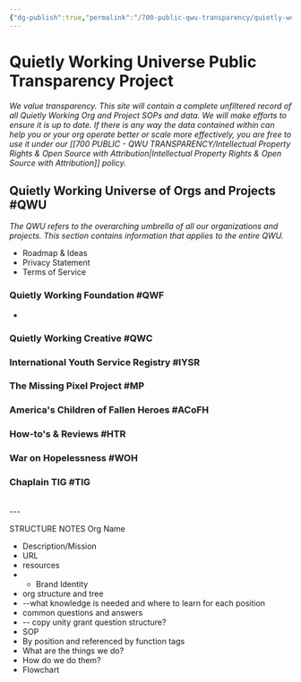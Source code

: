 ```yaml
---
{"dg-publish":true,"permalink":"/700-public-qwu-transparency/quietly-working-universe-public-transparency-project/","tags":["gardenEntry"]}
---
```


# Quietly Working Universe Public Transparency Project
*We value transparency. This site will contain a complete unfiltered record of all Quietly Working Org and Project SOPs and data. We will make efforts to ensure it is up to date. If there is any way the data contained within can help you or your org operate better or scale more effectively, you are free to use it under our [[700 PUBLIC - QWU TRANSPARENCY/Intellectual Property Rights & Open Source with Attribution\|Intellectual Property Rights & Open Source with Attribution]] policy.*


## Quietly Working Universe of Orgs and Projects #QWU
*The QWU refers to the overarching umbrella of all our organizations and projects. This section contains information that applies to the entire QWU.*
- Roadmap & Ideas
- Privacy Statement
- Terms of Service
### Quietly Working Foundation #QWF
- 
### Quietly Working Creative #QWC
### International Youth Service Registry #IYSR
### The Missing Pixel Project #MP
### America's Children of Fallen Heroes #ACoFH
### How-to's & Reviews #HTR
### War on Hopelessness #WOH
### Chaplain TIG #TIG
<br>
---

STRUCTURE NOTES
Org Name
- Description/Mission
- URL
- resources
- - Brand Identity 
- org structure and tree
- --what knowledge is needed and where to learn for each position
- common questions and answers
- -- copy unity grant question structure?
- SOP 
- By position and referenced by function tags
- What are the things we do?
- How do we do them?
- Flowchart 